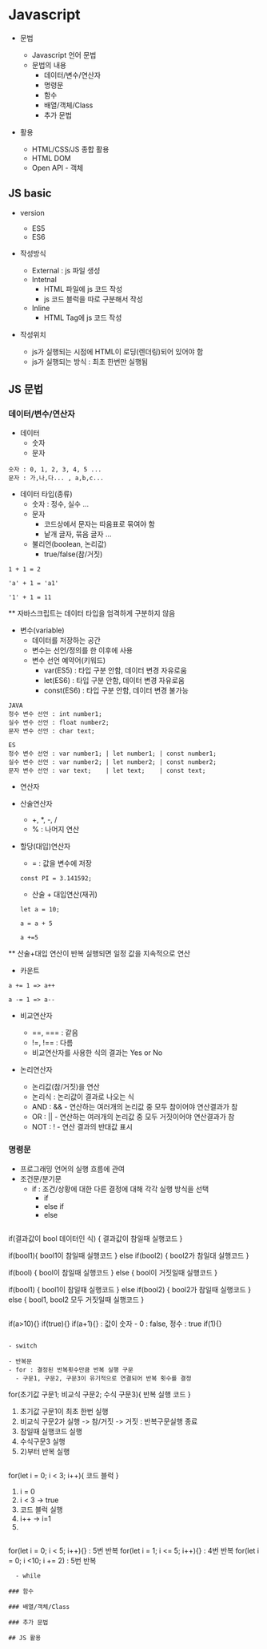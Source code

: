 # Javascript

- 문법
  - Javascript 언어 문법
  - 문법의 내용
    - 데이터/변수/연산자
    - 명령문
    - 함수
    - 배열/객체/Class
    - 추가 문법

- 활용
  - HTML/CSS/JS 종합 활용
  - HTML DOM
  - Open API - 객체

## JS basic

- version
  - ES5
  - ES6

- 작성방식
  - External : js 파일 생성
  - Intetnal
    - HTML 파일에 js 코드 작성
    - js 코드 블럭을 따로 구분해서 작성
  - Inline
    - HTML Tag에 js 코드 작성

- 작성위치
  - js가 실행되는 시점에 HTML이 로딩(렌더링)되어 있어야 함 
  - js가 실행되는 방식 : 최초 한번만 실행됨

## JS 문법

### 데이터/변수/연산자

- 데이터
  - 숫자
  - 문자
```
숫자 : 0, 1, 2, 3, 4, 5 ...
문자 : 가,나,다... , a,b,c...
```

- 데이터 타입(종류)
  - 숫자 : 정수, 실수 ...
  - 문자
    - 코드상에서 문자는 따옴표로 묶여야 함
    - 낱개 글자, 묶음 글자 ...
  - 불리언(boolean, 논리값)
    - true/false(참/거짓)
```
1 + 1 = 2

'a' + 1 = 'a1'

'1' + 1 = 11
```


** 자바스크립트는 데이터 타입을 엄격하게 구분하지 않음

- 변수(variable)
  - 데이터를 저장하는 공간
  - 변수는 선언/정의를 한 이후에 사용
  - 변수 선언 예약어(키워드)
    - var(ES5) : 타입 구분 안함, 데이터 변경 자유로움
    - let(ES6) : 타입 구분 안함, 데이터 변경 자유로움
    - const(ES6) : 타입 구분 안함, 데이터 변경 불가능
```
JAVA
정수 변수 선언 : int number1;
실수 변수 선언 : float number2;
문자 변수 선언 : char text;

ES
정수 변수 선언 : var number1; | let number1; | const number1;
실수 변수 선언 : var number2; | let number2; | const number2;
문자 변수 선언 : var text;    | let text;    | const text;
```

- 연산자

- 산술연산자
  - +, *, -, /
  - % : 나머지 연산 

- 할당(대입)연산자
  - = : 값을 변수에 저장
  ```
  const PI = 3.141592;
  ```
  - 산술 + 대입연산(재귀)
  ```
  let a = 10;

  a = a + 5

  a +=5
  ``` 

** 산술+대입 연산이 반복 실행되면 일정 값을 지속적으로 연산

- 카운트

```
a += 1 => a++

a -= 1 => a--
```

- 비교연산자
  - ==, === : 같음
  - !=, !== : 다름
  - 비교연산자를 사용한 식의 결과는 Yes or No

- 논리연산자
  - 논리값(참/거짓)을 연산
  - 논리식 : 논리값이 결과로 나오는 식
  - AND : && - 연산하는 여러개의 논리값 중 모두 참이어야 연산결과가 참
  - OR  : || - 연산하는 여러개의 논리값 중 모두 거짓이어야 연산결과가 참
  - NOT : !  - 연산 결과의 반대값 표시

### 명령문

- 프로그래밍 언어의 실행 흐름에 관여
- 조건문/분기문
  - if : 조건/상황에 대한 다른 결정에 대해 각각 실행 방식을 선택
    - if
    - else if
    - else
  ```
if(결과값이 bool 데이터인 식) {
  결과값이 참일때 실행코드
}

if(bool1){
  bool1이 참일때 실행코드
}
else if(bool2) {
  bool2가 참일대 실행코드
}

if(bool) {
  bool이 참일때 실행코드
}
else {
  bool이 거짓일때 실행코드
}

if(bool1) {
  bool1이 참일때 실행코드
}
else if(bool2) {
  bool2가 참일때 실행코드
}
else {
  bool1, bool2 모두 거짓일때 실행코드
  }
  ```
  ```
  if(a>10){}
  if(true){}
  if(a+1){} : 값이 숫자 - 0 : false, 정수 : true
  if(1){}
  ``` 

  - switch

- 반복문
  - for : 결정된 반복횟수만큼 반복 실행 구문
    - 구문1, 구문2, 구문3이 유기적으로 연결되어 반복 횟수를 결정
```
for(초기값 구문1; 비교식 구문2; 수식 구문3){
  반복 실행 코드
}

1) 초기값 구문1이 최초 한번 실행
2) 비교식 구문2가 실행 -> 참/거짓 -> 거짓 : 반복구문실행 종료
3) 참일때 실행코드 실행
4) 수식구문3 실행
5) 2)부터 반복 실행
```

```
for(let i = 0; i < 3; i++){
  코드 블럭
}

1. i = 0
2. i < 3 -> true
3. 코드 블럭 실행
4. i++ -> i=1
5. 
```

```
for(let i = 0; i < 5; i++){} : 5번 반복
for(let i = 1; i <= 5; i++){} : 4번 반복
for(let i = 0; i <10; i += 2) : 5번 반복
```
  - while

### 함수

### 배열/객체/Class

### 추가 문법

## JS 활용